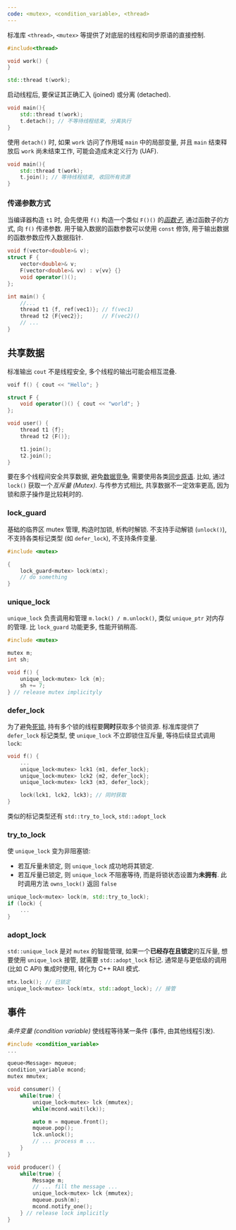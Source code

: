 ```yaml
---
code: <mutex>, <condition_variable>, <thread>
---
```


标准库 `<thread>`, `<mutex>` 等提供了对底层的线程和同步原语的直接控制.

```cpp
#include<thread>

void work() {
}

std::thread t(work);
```

启动线程后, 要保证其正确汇入 (joined) 或分离 (detached).

```cpp
void main(){
	std::thread t(work);
	t.detach(); // 不等待线程结束, 分离执行
}
```

使用 `detach()` 时, 如果 `work` 访问了作用域 `main` 中的局部变量, 并且 `main` 结束释放后 `work` 尚未结束工作, 可能会造成未定义行为 (UAF).

```cpp
void main(){
	std::thread t(work);
	t.join(); // 等待线程结束, 收回所有资源
}
```

### 传递参数方式

当编译器构造 `t1` 时, 会先使用 `f()` 构造一个类似 `F()()` 的[*函数子*](../数据类型/STL/辅助函数.md), 通过函数子的方式, 向 `f()` 传递参数. 用于输入数据的函数参数可以使用 `const` 修饰, 用于输出数据的函数参数应传入数据指针.

```cpp
void f(vector<double>& v);
struct F {
	vector<double>& v;
	F(vector<double>& vv) : v{vv} {}
	void operator()();
};

int main() {
	//...
	thread t1 {f, ref(vec1)}; // f(vec1)
	thread t2 {F{vec2}};      // F(vec2)()
	// ...
}
```

## 共享数据

标准输出 `cout` 不是线程安全, 多个线程的输出可能会相互混叠.

```cpp
voif f() { cout << "Hello"; }

struct F {
	void operator()() { cout << "world"; }
};

void user() {
	thread t1 {f};
	thread t2 {F()};

	t1.join();
	t2.join();
}
```

要在多个线程间安全共享数据, 避免[数据竞争](/Security/软件测试/并发漏洞/数据竞争.md), 需要使用各类[同步原语](/System/Process/进程同步与互斥.md). 比如, 通过 `lock()` 获取一个*互斥量 (Mutex)*. 与传参方式相比, 共享数据不一定效率更高, 因为锁和原子操作是比较耗时的.

### lock_guard

基础的临界区 mutex 管理, 构造时加锁, 析构时解锁. 不支持手动解锁 (`unlock()`), 不支持各类标记类型 (如 `defer_lock`), 不支持条件变量. 

```cpp
#include <mutex>

{
	lock_guard<mutex> lock(mtx);
	// do something
}
```

### unique_lock

`unique_lock` 负责调用和管理 `m.lock() / m.unlock()`, 类似 `unique_ptr` 对内存的管理. 比 `lock_guard` 功能更多, 性能开销稍高.

```cpp
#include <mutex>

mutex m;
int sh;

void f() {
	unique_lock<mutex> lck {m}; 
	sh += 7;
} // release mutex implicityly
```

### defer_lock

为了避免[死锁](/System/Process/进程同步与互斥.md), 持有多个锁的线程要**同时**获取多个锁资源. 标准库提供了 `defer_lock` 标记类型, 使 `unique_lock` 不立即锁住互斥量, 等待后续显式调用 `lock`:

```cpp
void f() {
	...
	unique_lock<mutex> lck1 {m1, defer_lock};
	unique_lock<mutex> lck2 {m2, defer_lock};
	unique_lock<mutex> lck3 {m3, defer_lock};

	lock(lck1, lck2, lck3); // 同时获取
}
```

类似的标记类型还有 `std::try_to_lock`, `std::adopt_lock`

### try_to_lock

使 `unique_lock` 变为非阻塞锁:
- 若互斥量未锁定, 则 `unique_lock` 成功地将其锁定.
- 若互斥量已锁定, 则 `unique_lock` 不阻塞等待, 而是将锁状态设置为**未拥有**. 此时调用方法 `owns_lock()` 返回 `false`

```cpp
unique_lock<mutex> lock(m, std::try_to_lock);
if (lock) {
	...
}
```

### adopt_lock 

`std::unique_lock` 是对 `mutex` 的智能管理, 如果一个**已经存在且锁定**的互斥量, 想要使用 `unique_lock` 接管, 就需要 `std::adopt_lock` 标记. 通常是与更低级的调用 (比如 C API) 集成时使用, 转化为 C++ RAII 模式.

```cpp 
mtx.lock(); // 已锁定
unique_lock<mutex> lock(mtx, std::adopt_lock); // 接管
```

## 事件

*条件变量 (condition variable)* 使线程等待某一条件 (事件, 由其他线程引发).

```cpp
#include <condition_variable>
...

queue<Message> mqueue;
condition_variable mcond;
mutex mmutex;

void consumer() {
	while(true) {
		unique_lock<mutex> lck {mmutex};
		while(mcond.wait(lck));

		auto m = mqueue.front();
		mqueue.pop();
		lck.unlock();
		// ... process m ...
	}
}

void producer() {
	while(true) {
		Message m;
		// ... fill the message ...
		unique_lock<mutex> lck {mmutex};
		mqueue.push(m);
		mcond.notify_one(); 
	} // release lock implicitly
}
```